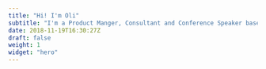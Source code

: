 ```yaml
---
title: "Hi! I'm Oli"
subtitle: "I'm a Product Manger, Consultant and Conference Speaker based in London"
date: 2018-11-19T16:30:27Z
draft: false
weight: 1
widget: "hero"
---
```

